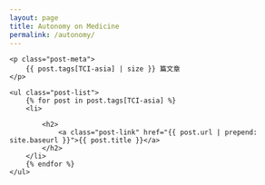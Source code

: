 ```yaml
---
layout: page
title: Autonomy on Medicine
permalink: /autonomy/
---
```


<div class="tag-page">
	
	<p class="post-meta">
		{{ post.tags[TCI-asia] | size }} 篇文章
	</p>
	
	<ul class="post-list">
		{% for post in post.tags[TCI-asia] %}
		<li>
			
			<h2>
				<a class="post-link" href="{{ post.url | prepend: site.baseurl }}">{{ post.title }}</a>
			</h2>
		</li>
		{% endfor %}
	</ul>
	
</div>
